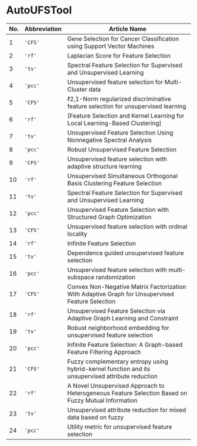 # AutoUFSTool


| No.  | Abbreviation | Article Name                                                                                            |
|------|--------------|---------------------------------------------------------------------------------------------------------|
| 1    | `'CFS'`      | Gene Selection for Cancer Classification using Support Vector Machines                                  |
| 2    | `'rf'`       | Laplacian Score for Feature Selection                                                                   |
| 3    | `'tv'`       | Spectral Feature Selection for Supervised and Unsupervised Learning                                     |
| 4    | `'pcc'`      | Unsupervised feature selection for Multi-Cluster data                                                   |
| 5    | `'CFS'`      | ℓ2,1-Norm regularized discriminative feature selection for unsupervised learning                        |
| 6    | `'rf'`       | [Feature Selection and Kernel Learning for Local Learning-Based Clustering]                             |
| 7    | `'tv'`       | Unsupervised Feature Selection Using Nonnegative Spectral Analysis                                      |
| 8    | `'pcc'`      | Robust Unsupervised Feature Selection                                                                   | 
| 9    | `'CFS'`      | Unsupervised feature selection with adaptive structure learning                                         |
| 10   | `'rf'`       | Unsupervised Simultaneous Orthogonal Basis Clustering Feature Selection                                 |
| 11   | `'tv'`       | Spectral Feature Selection for Supervised and Unsupervised Learning                                     |
| 12   | `'pcc'`      | Unsupervised Feature Selection with Structured Graph Optimization                                       |
| 13   | `'CFS'`      | Unsupervised feature selection with ordinal locality                                                    |
| 14   | `'rf'`       | Infinite Feature Selection                                                                              |
| 15   | `'tv'`       | Dependence guided unsupervised feature selection                                                        |
| 16   | `'pcc'`      | Unsupervised feature selection with multi-subspace randomization                                        |
| 17   | `'CFS'`      | Convex Non-Negative Matrix Factorization With Adaptive Graph for Unsupervised Feature Selection         |
| 18   | `'rf'`       | Unsupervised Feature Selection via Adaptive Graph Learning and Constraint                               |
| 19   | `'tv'`       | Robust neighborhood embedding for unsupervised feature selection                                        |
| 20   | `'pcc'`      | Infinite Feature Selection: A Graph-based Feature Filtering Approach                                    |
| 21   | `'CFS'`      | Fuzzy complementary entropy using hybrid-kernel function and its unsupervised attribute reduction       |
| 22   | `'rf'`       | A Novel Unsupervised Approach to Heterogeneous Feature Selection Based on Fuzzy Mutual Information      |
| 23   | `'tv'`       | Unsupervised attribute reduction for mixed data based on fuzzy                                          |
| 24   | `'pcc'`      | Utility metric for unsupervised feature selection                                                       |
